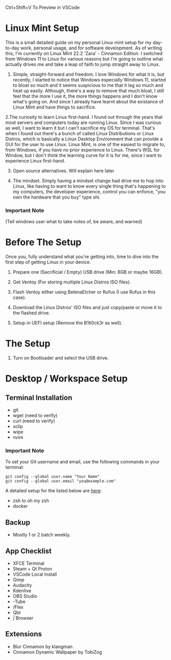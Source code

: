 Ctrl+Shift+V To Preview in VSCode

# Linux Mint Setup

This is a small detailed guide on my personal Linux mint setup for my day-to-day work, personal usage, and for software development. As of writing this, I'm currently on Linux Mint 22.2 'Zara' - Cinnamon Edition. I switched from Windows 11 to Linux for various reasons but I'm going to outline what actually drives me and take a leap of faith to jump straight away to Linux.

1. Simple, straight-forward and freedom. I love Windows for what it is, but recently, I started to notice that Windows especially Windows 11, started to bloat so much and it seems suspicious to me that it lag so much and heat up easily. Although, there's a way to remove that much bloat, I still feel that the more I use it, the more things happens and I don't know what's going on. And since I already have learnt about the existance of Linux Mint and have things to sacrifice.

2.The curiosity to learn Linux first-hand. I found out through the years that most servers and computers today are running Linux. Since I was curious as well, I want to learn it but I can't sacrifice my OS for terminal. That's when I found out there's a bunch of called Linux Distributions or Linux Distros, which is basically a Linux Desktop Environment that can provide a GUI for the user to use Linux. Linux Mint, is one of the easiest to migrate to, from Windows, if you have no prior experience to Linux. There's WSL for Window, but I don't think the learning curve for it is for me, since I want to experience Linux first-hand.

3. Open source alternatives. Will explain here later

4. The mindset. Simply having a mindset change had drive me to hop into Linux, like having to want to know every single thing that's happening to my computers, the developer experience, control you can enforce, "you own the hardware that you buy" type shi.

### Important Note

(Tell windows user what to take notes of, be aware, and warned)


# Before The Setup

Once you, fully understand what you're getting into, time to dive into the first step of getting Linux in your device.

1. Prepare one (Sacrificial / Empty) USB drive (Min: 8GB or maybe 16GB).

2. Get Ventoy (For storing multiple Linux Distros ISO files).

3. Flash Ventoy either using BelenaEtcher or Rufus (I use Rufus in this case).

4. Download the Linux Distros' ISO files and just copy/paste or move it to the flashed drive.

5. Setup in UEFI setup (Remove the B1tl0ck3r as well).


# The Setup

1. Turn on Bootloader and select the USB drive.


# Desktop / Workspace Setup

## Terminal Installation
- git
- wget (need to verify)
- curl (need to verify)
- xclip
- wipe
- nvim

### Important Note

To set your Git username and email, use the following commands in your terminal: 
```
git config --global user.name "Your Name"
git config --global user.email "you@example.com"
```

A detailed setup for the listed below are [here](/readme-dev-setup.md):
- zsh to oh my zsh
- docker

## Backup
- Mostly 1 or 2 batch weekly.

## App Checklist
- XFCE Terminal
- Steam + Qt Proton
- VSCode Local Install
- Gimp
- Audacity
- Kdenlive
- OBS Studio
- -Tube
- /Flex
- Qbt
- _|_ Browser


## Extensions
- Blur Cinnamon by klangman
- Cinnamon Dynamic Wallpaper by TobiZog

